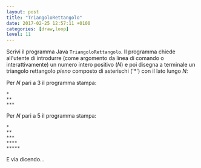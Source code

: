 ```yaml
---
layout: post
title: "TriangoloRettangolo"
date: 2017-02-25 12:57:11 +0100
categories: [draw,loop]
level: 11
---
```


Scrivi il programma Java `TriangoloRettangolo`. Il programma chiede all'utente di introdurre (come argomento da linea di comando o interattivamente) un numero intero positivo (*N*) e poi disegna a terminale un triangolo rettangolo *pieno* composto di asterischi ('\*') con il lato lungo *N*:


Per *N* pari a 3 il programma stampa:

~~~text
*
** 
***
~~~

Per *N* pari a 5 il programma stampa:

~~~text
*
**
***
****
*****
~~~
E via dicendo...